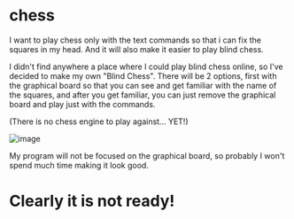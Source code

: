 # chess

I want to play chess only with the text commands so that i can fix the squares in my head. And it will also make it easier to play blind chess.

I didn't find anywhere a place where I could play blind chess online, so I've decided to make my own "Blind Chess". There will be 2 options, first with the graphical
board so that you can see and get familiar with the name of the squares, and after you get familiar, you can just remove the graphical board and play just with the
commands.

(There is no chess engine to play against... YET!)

![image](https://user-images.githubusercontent.com/92248859/210617730-9361d82c-09e8-4fca-a71c-36aa3a68dadb.png)

My program will not be focused on the graphical board, so probably I won't spend much time making it look good.


# Clearly it is not ready!
